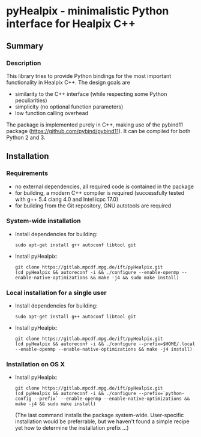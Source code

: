 pyHealpix - minimalistic Python interface for Healpix C++
=========================================================

Summary
-------

### Description

This library tries to provide Python bindings for the most important
functionality in Healpix C++. The design goals are
- similarity to the C++ interface (while respecting some Python peculiarities)
- simplicity (no optional function parameters)
- low function calling overhead

The package is implemented purely in C++, making use of the pybind11 package
(https://github.com/pybind/pybind11). It can be compiled for both Python 2 and
3.


Installation
------------

### Requirements

- no external dependencies, all required code is contained in the package
- for building, a modern C++ compiler is required (successfully tested with
  g++ 5.4 clang 4.0 and Intel icpc 17.0)
- for building from the Git repository, GNU autotools are required

### System-wide installation

-   Install dependencies for building:

        sudo apt-get install g++ autoconf libtool git

-   Install pyHealpix:

        git clone https://gitlab.mpcdf.mpg.de/ift/pyHealpix.git
        (cd pyHealpix && autoreconf -i && ./configure --enable-openmp --enable-native-optimizations && make -j4 && sudo make install)

### Local installation for a single user

-   Install dependencies for building:

        sudo apt-get install g++ autoconf libtool git

-   Install pyHealpix:

        git clone https://gitlab.mpcdf.mpg.de/ift/pyHealpix.git
        (cd pyHealpix && autoreconf -i && ./configure --prefix=$HOME/.local --enable-openmp --enable-native-optimizations && make -j4 install)

### Installation on OS X

-   Install pyHealpix:

        git clone https://gitlab.mpcdf.mpg.de/ift/pyHealpix.git
        (cd pyHealpix && autoreconf -i && ./configure --prefix=`python-config --prefix` --enable-openmp --enable-native-optimizations && make -j4 && sudo make install)

    (The last command installs the package system-wide. User-specific
    installation would be preferrable, but we haven't found a simple recipe yet
    how to determine the installation prefix ...)
